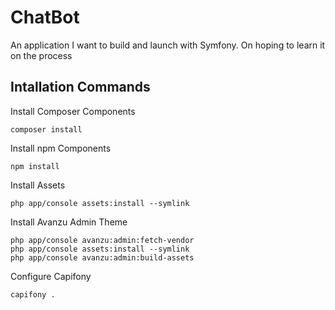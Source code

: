 # ChatBot
An application I want to build and launch with Symfony. On hoping to learn it on the process

## Intallation Commands

Install Composer Components
```
composer install
```

Install npm Components
```
npm install
```

Install Assets

```
php app/console assets:install --symlink
```

Install Avanzu Admin Theme
```
php app/console avanzu:admin:fetch-vendor
php app/console assets:install --symlink
php app/console avanzu:admin:build-assets
```

Configure Capifony
```
capifony .
```
